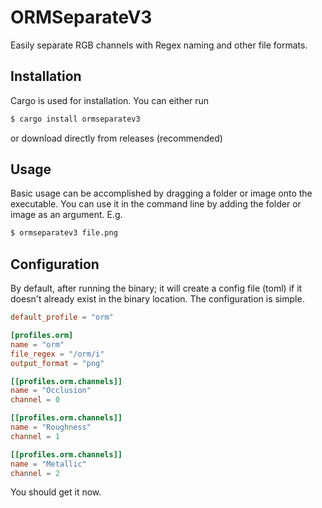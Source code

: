 
# ORMSeparateV3

Easily separate RGB channels with Regex naming and other file formats.

## Installation

Cargo is used for installation. You can either run
```sh
$ cargo install ormseparatev3
```
or download directly from releases (recommended)

## Usage
Basic usage can be accomplished by dragging a folder or image onto the executable. You can use it in the command line by adding the folder or image as an argument. E.g.
```sh
$ ormseparatev3 file.png
```

## Configuration

By default, after running the binary; it will create a config file (toml) if it doesn't already exist in the binary location. The configuration is simple.
```toml
default_profile = "orm"

[profiles.orm]
name = "orm"
file_regex = "/orm/i"
output_format = "png"

[[profiles.orm.channels]]
name = "Occlusion"
channel = 0

[[profiles.orm.channels]]
name = "Roughness"
channel = 1

[[profiles.orm.channels]]
name = "Metallic"
channel = 2
```
You should get it now.

